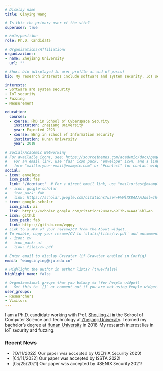 ```yaml
---
# Display name
title: Qinying Wang

# Is this the primary user of the site?
superuser: true

# Role/position
role: Ph.D. Candidate

# Organizations/Affiliations
organizations:
- name: Zhejiang University
  url: ""

# Short bio (displayed in user profile at end of posts)
bio: My research interests include software and system security, IoT security, and fuzzing.

interests:
- Software and system security
- IoT security
- Fuzzing
- Measurement

education:
  courses:
  - course: PhD in School of Cyberspace Security
    institution: Zhejiang University 
    year: Expected 2023
  - course: BEng in School of Information Security
    institution: Hunan University
    year: 2018

# Social/Academic Networking
# For available icons, see: https://sourcethemes.com/academic/docs/page-builder/#icons
#   For an email link, use "fas" icon pack, "envelope" icon, and a link in the
#   form "mailto:your-email@example.com" or "#contact" for contact widget.
social:
- icon: envelope
  icon_pack: fas
  link: '/#contact'  # For a direct email link, use "mailto:test@example.org".
# - icon: google-scholar
#   icon_pack: fab
#   link: https://scholar.google.com/citations?user=FVMlXK8AAAAJ&hl=zh-CN
- icon: google-scholar
  icon_pack: ai
  link: https://scholar.google.com/citations?user=bRI3h-oAAAAJ&hl=en
- icon: github
  icon_pack: fab
  link: https://github.com/wqqqy
# Link to a PDF of your resume/CV from the About widget.
# To enable, copy your resume/CV to `static/files/cv.pdf` and uncomment the lines below.
# - icon: cv
#   icon_pack: ai
#   link: files/cv.pdf

# Enter email to display Gravatar (if Gravatar enabled in Config)
email: "wangqinying@zju.edu.cn"

# Highlight the author in author lists? (true/false)
highlight_name: false

# Organizational groups that you belong to (for People widget)
#   Set this to `[]` or comment out if you are not using People widget.
user_groups:
- Researchers
- Visitors
---
```


I am a Ph.D. candidate working with  Prof. [Shouling Ji](http://nesa.zju.edu.cn/webpage/crew/jsl.html) in the School of Computer Science and Technology at  [Zhejiang University](https://www.zju.edu.cn/english/). I earned my bachelor’s degree at [Hunan University](http://www-en.hnu.edu.cn/) in 2018. My research interest lies in IoT security and fuzzing. 


### Recent News

* [10/11/2022] Our paper was accepted by USENIX Security 2023!
* [04/11/2022] Our paper was accepted by ISSTA 2022!
* [05/25/2021] Our paper was accepted by USENIX Security 2021!


